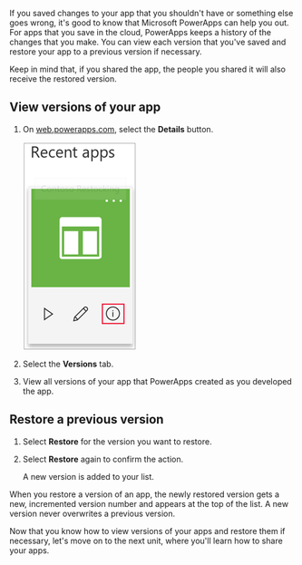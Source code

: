 If you saved changes to your app that you shouldn't have or something else goes wrong, it's good to know that Microsoft PowerApps can help you out. For apps that you save in the cloud, PowerApps keeps a history of the changes that you make. You can view each version that you've saved and restore your app to a previous version if necessary.

Keep in mind that, if you shared the app, the people you shared it will also receive the restored version.

## View versions of your app

1. On [web.powerapps.com](http://web.powerapps.com), select the **Details** button.

    ![View app versions](../media/powerapps-versions-details2.png)

1. Select the **Versions** tab.

1. View all versions of your app that PowerApps created as you developed the app.

## Restore a previous version

1. Select **Restore** for the version you want to restore.

1. Select **Restore** again to confirm the action.

    A new version is added to your list.

When you restore a version of an app, the newly restored version gets a new, incremented version number and appears at the top of the list. A new version never overwrites a previous version.

Now that you know how to view versions of your apps and restore them if necessary, let's move on to the next unit, where you'll learn how to share your apps.